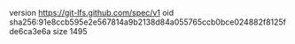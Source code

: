version https://git-lfs.github.com/spec/v1
oid sha256:91e8ccb595e2e567814a9b2138d84a055765ccb0bce024882f8125fde6ca3e6a
size 1495
